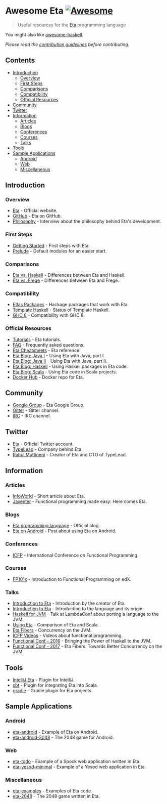 <!--lint disable double-link-->

# Awesome Eta [![Awesome](https://awesome.re/badge.svg)](https://awesome.re)

> Useful resources for the [Eta](https://eta-lang.org/) programming language

You might also like [awesome-haskell](https://github.com/krispo/awesome-haskell).

_Please read the [contribution guidelines](contributing.md) before contributing._

## Contents

<!-- START doctoc generated TOC please keep comment here to allow auto update -->
<!-- DON'T EDIT THIS SECTION, INSTEAD RE-RUN doctoc TO UPDATE -->

-   [Introduction](#introduction)
    -   [Overview](#overview)
    -   [First Steps](#first-steps)
    -   [Comparisons](#comparisons)
    -   [Compatibility](#compatibility)
    -   [Official Resources](#official-resources)
-   [Community](#community)
-   [Twitter](#twitter)
-   [Information](#information)
    -   [Articles](#articles)
    -   [Blogs](#blogs)
    -   [Conferences](#conferences)
    -   [Courses](#courses)
    -   [Talks](#talks)
-   [Tools](#tools)
-   [Sample Applications](#sample-applications)
    -   [Android](#android)
    -   [Web](#web)
    -   [Miscellaneous](#miscellaneous)

<!-- END doctoc generated TOC please keep comment here to allow auto update -->

## Introduction

### Overview

-   [Eta](https://eta-lang.org/) - Official website.
-   [GitHub](https://github.com/typelead/eta) - Eta on GitHub.
-   [Philosophy](http://blog.ezyang.com/2018/09/hiw18-lets-go-mainstream-with-eta/) - Interview about the philosophy behind Eta's development.

### First Steps

-   [Getting Started](https://eta-lang.org/docs/user-guides/eta-user-guide/introduction/what-is-eta) - First steps with Eta.
-   [Prelude](https://github.com/eta-lang/eta-prelude) - Default modules for an easier start.

### Comparisons

-   [Eta vs. Haskell](https://eta-lang.org/docs/faq#eta-not-haskell) - Differences between Eta and Haskell.
-   [Eta vs. Frege](https://eta-lang.org/docs/faq#eta-vs-frege) - Differences between Eta and Frege.

### Compatibility

-   [Etlas Packages](https://github.com/typelead/eta-hackage#supported-packages) - Hackage packages that work with Eta.
-   [Template Haskell](https://eta-lang.org/docs/faq#eta-repl-support) - Status of Template Haskell.
-   [GHC 8](https://eta-lang.org/docs/faq#is-eta-compatible-ghc8) - Compatibility with GHC 8.

### Official Resources

-   [Tutorials](https://eta-lang.org/docs/tutorials) - Eta tutorials.
-   [FAQ](https://eta-lang.org/docs/faq) - Frequently asked questions.
-   [Eta Cheatsheets](https://eta-lang.org/docs/cheatsheets) - Eta reference.
-   [Eta Blog: Java I](https://blog.eta-lang.org/https-medium-com-jyothsnasrinivas-the-best-of-both-the-worlds-eta-and-java-part-1-336d181de89d) - Using Eta with Java, part I.
-   [Eta Blog: Java II](https://blog.eta-lang.org/the-best-of-both-the-worlds-eta-and-java-part-2-d7cf27acdef7) - Using Eta with Java, part II.
-   [Eta Blog: Haskell](https://blog.eta-lang.org/eta-in-practice-working-with-haskell-packages-5dfa3dc0c98a) - Using Haskell packages in Eta code.
-   [Eta Blog: Scala](https://blog.eta-lang.org/integrating-eta-into-your-scala-projects-a8d494a2c5b0) - Using Eta code in Scala projects.
-   [Docker Hub](https://hub.docker.com/r/typelead/eta/) - Docker repo for Eta.

## Community

-   [Google Group](https://groups.google.com/forum/#!forum/eta-discuss) - Eta Google Group.
-   [Gitter](https://gitter.im/typelead/eta) - Gitter channel.
-   [IRC](https://kiwiirc.com/client/irc.freenode.net/#eta-lang) - IRC channel.

## Twitter

-   [Eta](https://twitter.com/eta_lang) - Official Twitter account.
-   [TypeLead](https://twitter.com/typelead) - Company behind Eta.
-   [Rahul Muttineni](https://twitter.com/rahulmutt) - Creator of Eta and CTO of TypeLead.

## Information

### Articles

-   [InfoWorld](https://www.infoworld.com/article/3157373/java/new-jvm-language-stands-apart-from-scala-clojure.html) - Short article about Eta.
-   [Jaxenter](https://jaxenter.com/eta-pirates-of-the-jvm-133518.html) - Functional programming made easy: Here comes Eta.

### Blogs

-   [Eta programming language](https://blog.eta-lang.org/) - Official blog.
-   [Eta on Android](https://brianmckenna.org/blog/eta_android) - Post about using Eta on Android.

### Conferences

-   [ICFP](http://www.icfpconference.org/) - International Conference on Functional Programming.

### Courses

-   [FP101x](https://www.edx.org/course/introduction-functional-programming-delftx-fp101x-0) - Introduction to Functional Programming on edX.

### Talks

-   [Introduction to Eta](https://www.youtube.com/watch?v=hmDLNO7Gkxs) - Introduction by the creator of Eta.
-   [Introduction to Eta](https://brianmckenna.org/files/presentations/lambdajam-2017-eta.pdf) - Introduction to the language and its origin.
-   [Haskell for JVM](https://www.youtube.com/watch?v=P1dmHKJ2vak) - Talk at LambdaConf about porting a language to the JVM.
-   [Using Eta](https://speakerdeck.com/filippovitale/using-eta-for-what-you-dont-like-writing-in-scala) - Comparison of Eta and Scala.
-   [Eta Fibers](https://rahulmutt.github.io/slides/fuconf17-eta-fibers/slides.html#1) - Concurrency on the JVM.
-   [ICFP Videos](https://www.youtube.com/channel/UCwRL68qZFfub1Ep1EScfmBw) - Videos about functional programming.
-   [Functional Conf - 2016](https://www.youtube.com/watch?v=CscBSNF6qnE) - Bringing the Power of Haskell to the JVM.
-   [Functional Conf - 2017](https://www.youtube.com/watch?v=ZuJg2cfmSmw) - Eta Fibers: Towards Better Concurrency on the JVM.

## Tools

-   [IntelliJ Eta](https://github.com/typelead/intellij-eta) - Plugin for IntelliJ.
-   [sbt](https://github.com/typelead/sbt-eta) - Plugin for integrating Eta into Scala.
-   [gradle](https://github.com/typelead/gradle-eta) - Gradle plugin for Eta projects.

## Sample Applications

### Android

-   [eta-android](https://github.com/puffnfresh/eta-android) - Example of Eta on Android.
-   [eta-android-2048](https://github.com/Jyothsnasrinivas/eta-android-2048) - The 2048 game for Android.

### Web

-   [eta-todo](https://github.com/Jyothsnasrinivas/eta-todo) - Example of a Spock web application written in Eta.
-   [eta-yesod-minimal](https://github.com/Jyothsnasrinivas/eta-yesod-minimal) - Example of a Yesod web application in Eta.

### Miscellaneous

-   [eta-examples](https://github.com/typelead/eta-examples) - Examples of Eta code.
-   [eta-2048](https://github.com/rahulmutt/eta-2048) - The 2048 game written in Eta.
